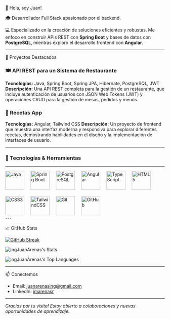 👋 Hola, soy Juan!

🎓 Desarrollador Full Stack apasionado por el backend.

💻 Especializado en la creación de soluciones eficientes y robustas. Me enfoco en construir APIs REST con **Spring Boot** y bases de datos con **PostgreSQL**, mientras exploro el desarrollo frontend con **Angular**.

---

🚀 Proyectos Destacados

### 🍽️ API REST para un Sistema de Restaurante
**Tecnologías:** Java, Spring Boot, Spring JPA, Hibernate, PostgreSQL, JWT
**Descripción:** Una API REST completa para la gestión de un restaurante, que incluye autenticación de usuarios con JSON Web Tokens (JWT) y operaciones CRUD para la gestión de mesas, pedidos y menús.

### 🥗 Recetas App
**Tecnologías:** Angular, Tailwind CSS
**Descripción:** Un proyecto de frontend que muestra una interfaz moderna y responsiva para explorar diferentes recetas, demostrando habilidades en el diseño y la implementación de interfaces de usuario.

---
### 🔧 Tecnologías & Herramientas

---


<div style="display: flex; gap: 20px; align-items: center; flex-wrap: wrap;">

  <img src="https://cdn.jsdelivr.net/gh/devicons/devicon/icons/java/java-original.svg" alt="Java" width="60"/>

  <img src="https://cdn.jsdelivr.net/gh/devicons/devicon/icons/spring/spring-original.svg" alt="Spring Boot" width="60"/>

  <img src="https://cdn.jsdelivr.net/gh/devicons/devicon/icons/postgresql/postgresql-original.svg" alt="PostgreSQL" width="60"/>

  <img src="https://cdn.jsdelivr.net/gh/devicons/devicon/icons/angularjs/angularjs-original.svg" alt="Angular" width="60"/>
  
  <img src="https://cdn.jsdelivr.net/gh/devicons/devicon/icons/typescript/typescript-plain.svg" alt="TypeScript" width="60"/>

  <img src="https://cdn.jsdelivr.net/gh/devicons/devicon/icons/html5/html5-original.svg" alt="HTML5" width="60"/>
  
  <img src="https://cdn.jsdelivr.net/gh/devicons/devicon/icons/css3/css3-original.svg" alt="CSS3" width="60"/>
  
  <img src="https://cdn.jsdelivr.net/gh/devicons/devicon/icons/tailwindcss/tailwindcss-original-wordmark.svg" alt="TailwindCSS" width="60"/>
  
  <img src="https://cdn.jsdelivr.net/gh/devicons/devicon/icons/git/git-original.svg" alt="Git" width="60"/>

  <img src="https://cdn.jsdelivr.net/gh/devicons/devicon/icons/github/github-original.svg" alt="GitHub" width="60"/>

</div>
---

📈 GitHub Stats

[![GitHub Streak](https://github-readme-streak-stats.herokuapp.com?user=ingJuanArenas&theme=github-dark-blue)](https://git.io/streak-stats)

![ingJuanArenas's Stats](https://github-readme-stats.vercel.app/api?username=ingJuanArenas&theme=vue-dark&show_icons=true&hide_border=true&count_private=true)

![ingJuanArenas's Top Languages](https://github-readme-stats.vercel.app/api/top-langs/?username=ingJuanArenas&theme=vue-dark&show_icons=true&hide_border=true&layout=compact)

---

📫 Conectemos

- Email: juanarenasing@gmail.com
- LinkedIn: [jmarenasr](https://www.linkedin.com/in/juanmarenasr/)

---

_Gracias por tu visita! Estoy abierto a colaboraciones y nuevas oportunidades de aprendizaje._
